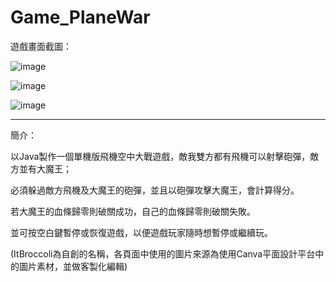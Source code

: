 # Game_PlaneWar

遊戲畫面截圖：

![image](https://github.com/rafree1225/Game_PlaneWar/assets/68884317/63a05780-8b80-4694-b02b-73237a4f37f0)


![image](https://github.com/rafree1225/Game_PlaneWar/assets/68884317/f995bdc6-15fd-457c-8b54-722ffbed3134)


![image](https://github.com/rafree1225/Game_PlaneWar/assets/68884317/5fc0ca06-42d3-4d25-ae87-e74025412abe)


**********************************************************************************

簡介：

以Java製作一個單機版飛機空中大戰遊戲，敵我雙方都有飛機可以射擊砲彈，敵方並有大魔王；

必須躲過敵方飛機及大魔王的砲彈，並且以砲彈攻擊大魔王，會計算得分。

若大魔王的血條歸零則破關成功，自己的血條歸零則破關失敗。

並可按空白鍵暫停或恢復遊戲，以便遊戲玩家隨時想暫停或繼續玩。


(ItBroccoli為自創的名稱，各頁面中使用的圖片來源為使用Canva平面設計平台中的圖片素材，並做客製化編輯)

